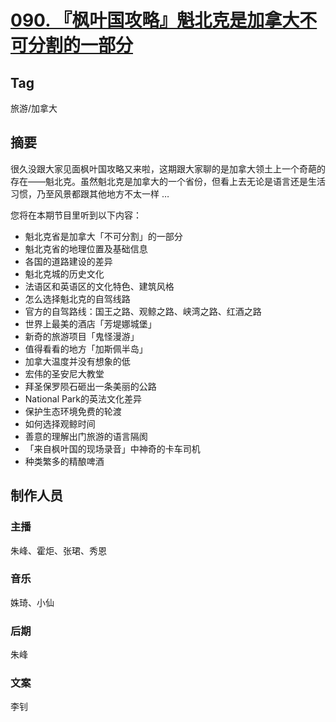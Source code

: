 # [090. 『枫叶国攻略』魁北克是加拿大不可分割的一部分](https://jinjinledao.org/?p=351)

## Tag

旅游/加拿大

## 摘要

很久没跟大家见面枫叶国攻略又来啦，这期跟大家聊的是加拿大领土上一个奇葩的存在——魁北克。虽然魁北克是加拿大的一个省份，但看上去无论是语言还是生活习惯，乃至风景都跟其他地方不太一样 …

您将在本期节目里听到以下内容：

* 魁北克省是加拿大「不可分割」的一部分
* 魁北克省的地理位置及基础信息
* 各国的道路建设的差异
* 魁北克城的历史文化
* 法语区和英语区的文化特色、建筑风格
* 怎么选择魁北克的自驾线路
* 官方的自驾路线：国王之路、观鲸之路、峡湾之路、红酒之路
* 世界上最美的酒店「芳堤娜城堡」
* 新奇的旅游项目「鬼怪漫游」
* 值得看看的地方「加斯佩半岛」
* 加拿大温度并没有想象的低
* 宏伟的圣安尼大教堂
* 拜圣保罗陨石砸出一条美丽的公路
* National Park的英法文化差异
* 保护生态环境免费的轮渡
* 如何选择观鲸时间
* 善意的理解出门旅游的语言隔阂
* 「来自枫叶国的现场录音」中神奇的卡车司机
* 种类繁多的精酿啤酒


## 制作人员

### 主播

朱峰、霍炬、张珺、秀恩

### 音乐

姝琦、小仙

### 后期

朱峰

### 文案

李钊
